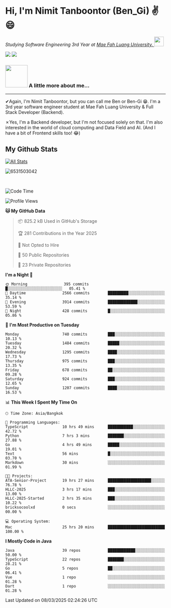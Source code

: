 # Hi, I'm Nimit Tanboontor (Ben_Gi) ✌😄
<p><em>Studying Software Engineering 3rd Year at <a href="https://en.mfu.ac.th/home.html"> Mae Fah Luang University.
</a><img src="https://media.giphy.com/media/WUlplcMpOCEmTGBtBW/giphy.gif" width="30"> </em></p>


[![](https://img.shields.io/badge/linkedin-%230077B5.svg?style=for-the-badge&logo=linkedin)]([https://www.linkedin.com/in/thanaphoom-babparn/](https://www.linkedin.com/in/nimit-tanbooutor-798139246/))
[![](https://img.shields.io/badge/Medium-12100E?style=for-the-badge&logo=medium&logoColor=white)](https://medium.com/@nimittanbooutor)

### <img src="https://media.giphy.com/media/VgCDAzcKvsR6OM0uWg/giphy.gif" width="70"> A little more about me...  

<hr> <!-- Horizontal line -->

&#10004;Again, I'm Nimit Tanboontor, but you can call me Ben or Ben-Gi 😁. I'm a 3rd year software engineer student at Mae Fah Luang University & Full Stack Developer (Backend).

&#10007;Yes, I'm a Backend developer, but I'm not focused solely on that. I'm also interested in the world of cloud computing and Data Field and AI. (And I have a bit of Frontend skills too! 😂)


## My Github Stats

[![All Stats](https://github-readme-stats.vercel.app/api?username=6531503042&show_icons=true&theme=algolia)](https://github.com/6531503042)

<p><img align="center" src="https://github-readme-streak-stats.herokuapp.com/?user=6531503042&" alt="6531503042" /></p>

<br />


<!--START_SECTION:waka-->
![Code Time](http://img.shields.io/badge/Code%20Time-350%20hrs%208%20mins-blue)

![Profile Views](http://img.shields.io/badge/Profile%20Views-24-blue)

**🐱 My GitHub Data** 

> 📦 825.2 kB Used in GitHub's Storage 
 > 
> 🏆 281 Contributions in the Year 2025
 > 
> 🚫 Not Opted to Hire
 > 
> 📜 50 Public Repositories 
 > 
> 🔑 23 Private Repositories 
 > 
**I'm a Night 🦉** 

```text
🌞 Morning                395 commits         █░░░░░░░░░░░░░░░░░░░░░░░░   05.41 % 
🌆 Daytime                2566 commits        █████████░░░░░░░░░░░░░░░░   35.14 % 
🌃 Evening                3914 commits        █████████████░░░░░░░░░░░░   53.59 % 
🌙 Night                  428 commits         █░░░░░░░░░░░░░░░░░░░░░░░░   05.86 % 
```
📅 **I'm Most Productive on Tuesday** 

```text
Monday                   740 commits         ███░░░░░░░░░░░░░░░░░░░░░░   10.13 % 
Tuesday                  1484 commits        █████░░░░░░░░░░░░░░░░░░░░   20.32 % 
Wednesday                1295 commits        ████░░░░░░░░░░░░░░░░░░░░░   17.73 % 
Thursday                 975 commits         ███░░░░░░░░░░░░░░░░░░░░░░   13.35 % 
Friday                   678 commits         ██░░░░░░░░░░░░░░░░░░░░░░░   09.28 % 
Saturday                 924 commits         ███░░░░░░░░░░░░░░░░░░░░░░   12.65 % 
Sunday                   1207 commits        ████░░░░░░░░░░░░░░░░░░░░░   16.53 % 
```


📊 **This Week I Spent My Time On** 

```text
🕑︎ Time Zone: Asia/Bangkok

💬 Programming Languages: 
TypeScript               10 hrs 49 mins      ███████████░░░░░░░░░░░░░░   42.72 % 
Python                   7 hrs 3 mins        ███████░░░░░░░░░░░░░░░░░░   27.88 % 
Go                       4 hrs 49 mins       █████░░░░░░░░░░░░░░░░░░░░   19.01 % 
Text                     56 mins             █░░░░░░░░░░░░░░░░░░░░░░░░   03.70 % 
Markdown                 30 mins             ░░░░░░░░░░░░░░░░░░░░░░░░░   01.99 % 

🐱‍💻 Projects: 
ATA-Senior-Project       19 hrs 27 mins      ███████████████████░░░░░░   76.78 % 
HLLC-2025                3 hrs 17 mins       ███░░░░░░░░░░░░░░░░░░░░░░   13.00 % 
HLLC-2025-Started        2 hrs 35 mins       ███░░░░░░░░░░░░░░░░░░░░░░   10.22 % 
bricksocoolxd            0 secs              ░░░░░░░░░░░░░░░░░░░░░░░░░   00.00 % 

💻 Operating System: 
Mac                      25 hrs 20 mins      █████████████████████████   100.00 % 
```

**I Mostly Code in Java** 

```text
Java                     39 repos            ████████████░░░░░░░░░░░░░   50.00 % 
TypeScript               22 repos            ███████░░░░░░░░░░░░░░░░░░   28.21 % 
Go                       5 repos             ██░░░░░░░░░░░░░░░░░░░░░░░   06.41 % 
Vue                      1 repo              ░░░░░░░░░░░░░░░░░░░░░░░░░   01.28 % 
Dart                     1 repo              ░░░░░░░░░░░░░░░░░░░░░░░░░   01.28 % 
```




 Last Updated on 08/03/2025 02:24:26 UTC
<!--END_SECTION:waka-->
